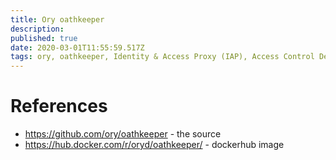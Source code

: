 ```yaml
---
title: Ory oathkeeper
description: 
published: true
date: 2020-03-01T11:55:59.517Z
tags: ory, oathkeeper, Identity & Access Proxy (IAP), Access Control Decision API, AWS API Gateway
---
```


# References
* https://github.com/ory/oathkeeper - the source
* https://hub.docker.com/r/oryd/oathkeeper/ - dockerhub image